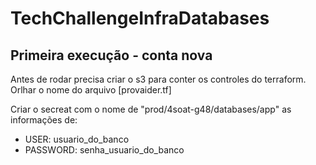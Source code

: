# TechChallengeInfraDatabases

## Primeira execução - conta nova
Antes de rodar precisa criar o s3 para conter os controles do terraform.
Orlhar o nome do arquivo [provaider.tf]

Criar o secreat com o nome de "prod/4soat-g48/databases/app" as informações de:

* USER: usuario_do_banco
* PASSWORD: senha_usuario_do_banco
